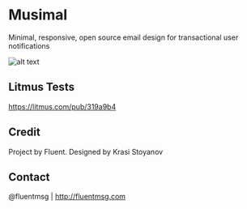 # Musimal
Minimal, responsive, open source email design for transactional user notifications

![alt text](https://github.com/fivesqrd/musimal/blob/master/Mockups/Responsive-Devices-Website.png "Responsive layout")

## Litmus Tests

https://litmus.com/pub/319a9b4

## Credit ##
Project by Fluent. Designed by Krasi Stoyanov

## Contact ##
@fluentmsg | http://fluentmsg.com
